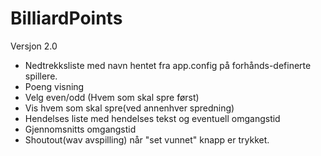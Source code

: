 # BilliardPoints
Versjon 2.0
* Nedtrekksliste med navn hentet fra app.config på forhånds-definerte spillere.
* Poeng visning
* Velg even/odd (Hvem som skal spre først)
* Vis hvem som skal spre(ved annenhver spredning)
* Hendelses liste med hendelses tekst og eventuell omgangstid
* Gjennomsnitts omgangstid
* Shoutout(wav avspilling) når "set vunnet" knapp er trykket.
